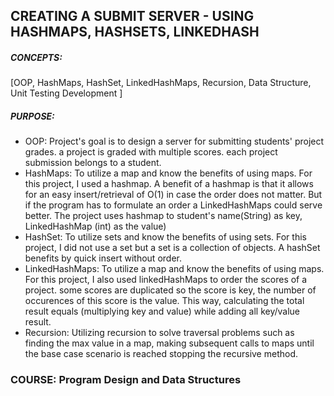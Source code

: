 ## **CREATING A SUBMIT SERVER - USING HASHMAPS, HASHSETS, LINKEDHASH**

##### CONCEPTS:
[OOP, HashMaps, HashSet, LinkedHashMaps, Recursion, Data Structure, Unit Testing Development ]

##### PURPOSE:
- OOP: Project's goal is to design a server for submitting students' project grades. a project is graded with multiple scores. each project submission belongs to a student.
- HashMaps: To utilize a map and know the benefits of using maps. For this project, I used a hashmap. A benefit of a hashmap is that it allows for an easy insert/retrieval of O(1) in case the order does not matter. But if the program has to formulate an order a LinkedHashMaps could serve better. The project uses hashmap to student's name(String) as key, LinkedHashMap (int) as the value)
- HashSet: To utilize sets and know the benefits of using sets. For this project, I did not use a set but a set is a collection of objects. A hashSet benefits by quick insert without order. 
- LinkedHashMaps: To utilize a map and know the benefits of using maps. For this project, I also used linkedHashMaps to order the scores of a project. some scores are duplicated so the score is key, the number of occurences of this score is the value. This way, calculating the total result equals (multiplying key and value) while adding all key/value result.
- Recursion: Utilizing recursion to solve traversal problems such as finding the max value in a map, making subsequent calls to maps until the base case scenario is reached stopping the recursive method.

### COURSE: Program Design and Data Structures
